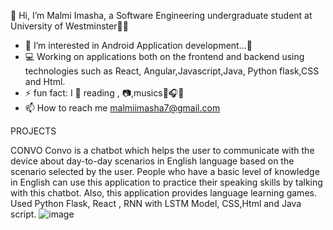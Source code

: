 👋 Hi, I’m Malmi Imasha, a Software Engineering undergraduate student at University of Westminster👩‍🎓
    
- 🧡 I’m interested in Android Application development...📱
- 💻 Working on applications both on the frontend and backend using technologies such as React, Angular,Javascript,Java, Python flask,CSS and Html.
- ⚡ fun fact: I 🧡 reading , 📷,musics🎼🎧🎻
- 📫 How to reach me malmiimasha7@gmail.com 

PROJECTS

CONVO 
Convo is a chatbot which helps the user to communicate with the device about day-to-day scenarios in English language based on the scenario selected by the user. People who have a basic level of knowledge in English can use this application to practice their speaking skills by talking with this chatbot. Also, this application provides language learning games.
Used Python Flask, React , RNN with LSTM Model, CSS,Html and Java script.
![image](https://user-images.githubusercontent.com/66506881/120939970-57cbc480-c738-11eb-8bed-f088be98ff02.png)

 
